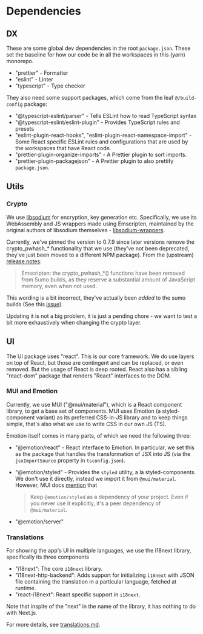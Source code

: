 # Dependencies

## DX

These are some global dev dependencies in the root `package.json`. These set the
baseline for how our code be in all the workspaces in this (yarn) monorepo.

* "prettier" - Formatter
* "eslint" - Linter
* "typescript" - Type checker

They also need some support packages, which come from the leaf `@/build-config`
package:

* "@typescript-eslint/parser" - Tells ESLint how to read TypeScript syntax
* "@typescript-eslint/eslint-plugin" - Provides TypeScript rules and presets
* "eslint-plugin-react-hooks", "eslint-plugin-react-namespace-import" - Some
  React specific ESLint rules and configurations that are used by the workspaces
  that have React code.
* "prettier-plugin-organize-imports" - A Prettier plugin to sort imports.
* "prettier-plugin-packagejson" - A Prettier plugin to also prettify
  `package.json`.

## Utils

### Crypto

We use [libsodium](https://libsodium.gitbook.io/doc/) for encryption, key
generation etc. Specifically, we use its WebAssembly and JS wrappers made using
Emscripten, maintained by the original authors of libsodium themselves -
[libsodium-wrappers](https://github.com/jedisct1/libsodium.js).

Currently, we've pinned the version to 0.7.9 since later versions remove the
crypto_pwhash_* functionality that we use (they've not been deprecated, they've
just been moved to a different NPM package). From the (upstream) [release
notes](https://github.com/jedisct1/libsodium/releases/tag/1.0.19-RELEASE):

> Emscripten: the crypto_pwhash_*() functions have been removed from Sumo
> builds, as they reserve a substantial amount of JavaScript memory, even when
> not used.

This wording is a bit incorrect, they've actually been _added_ to the sumo
builds (See this [issue](https://github.com/jedisct1/libsodium.js/issues/326)).

Updating it is not a big problem, it is just a pending chore - we want to test a
bit more exhaustively when changing the crypto layer.

## UI

The UI package uses "react". This is our core framework. We do use layers on top
of React, but those are contingent and can be replaced, or even removed. But the
usage of React is deep rooted. React also has a sibling "react-dom" package that
renders "React" interfaces to the DOM.

### MUI and Emotion

Currently, we use MUI ("@mui/material"), which is a React component library, to
get a base set of components. MUI uses Emotion (a styled-component variant) as
its preferred CSS-in-JS library and to keep things simple, that's also what we
use to write CSS in our own JS (TS).

Emotion itself comes in many parts, of which we need the following three:

* "@emotion/react" - React interface to Emotion. In particular, we set this as
  the package that handles the transformation of JSX into JS (via the
  `jsxImportSource` property in `tsconfig.json`).

* "@emotion/styled" - Provides the `styled` utility, a la styled-components. We
  don't use it directly, instead we import it from `@mui/material`. However, MUI
  docs
  [mention](https://mui.com/material-ui/integrations/interoperability/#styled-components)
  that

  > Keep `@emotion/styled` as a dependency of your project. Even if you never
  > use it explicitly, it's a peer dependency of `@mui/material`.

* "@emotion/server"

### Translations

For showing the app's UI in multiple languages, we use the i18next library,
specifically its three components

* "i18next": The core `i18next` library.
* "i18next-http-backend": Adds support for initializing `i18next` with JSON file
  containing the translation in a particular language, fetched at runtime.
* "react-i18next": React specific support in `i18next`.

Note that inspite of the "next" in the name of the library, it has nothing to do
with Next.js.

For more details, see [translations.md](translations.md).
